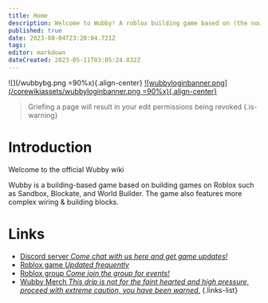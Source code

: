 ```yaml
---
title: Home
description: Welcome to Wubby! A roblox building game based on (the now content deleted) World Builder.
published: true
date: 2023-08-04T23:20:04.721Z
tags: 
editor: markdown
dateCreated: 2023-05-11T03:05:24.832Z
---
```



![](/wubbybg.png =90%x){.align-center}
[![wubbyloginbanner.png](/corewikiassets/wubbyloginbanner.png =90%x){.align-center}](https://shlink.choke.dev/WubbyWikiLogin)

> Griefing a page will result in your edit permissions being revoked
{.is-warning}


# <i class="fa-regular fa-hand-wave"></i> Introduction

Welcome to the official Wubby wiki

Wubby is a building-based game based on building games on Roblox such as Sandbox, Blockate, and World Builder. The game also features more complex wiring & building blocks.

# <i class="fa-duotone fa-link-simple"></i> Links
- [Discord server *Come chat with us here and get game updates!*](https://discord.gg/YHtthk2dYX)
- [Roblox game *Updated frequently*](https://www.roblox.com/games/12519560096/Wubby)
- [Roblox group *Come join the group for events!*](https://www.roblox.com/groups/16993480)
- [Wubby Merch *This drip is not for the faint hearted and high pressure, proceed with extreme caution, you have been warned.*](https://www.roblox.com/catalog?Category=1&CreatorName=Wubby%20Fan%20Club&CreatorType=Group&salesTypeFilter=1)
{.links-list}